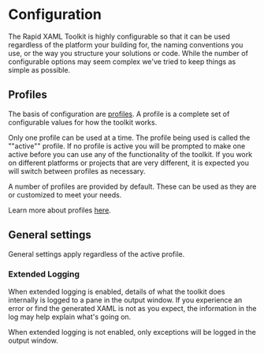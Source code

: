 # Configuration

The Rapid XAML Toolkit is highly configurable so that it can be used regardless of the platform your building for, the naming conventions you use, or the way you structure your solutions or code. While the number of configurable options may seem complex we've tried to keep things as simple as possible.

## Profiles

The basis of configuration are [profiles](./docs/profiles.md). A profile is a complete set of configurable values for how the toolkit works.

Only one profile can be used at a time. The profile being used is called the ""active"" profile. If no profile is active you will be prompted to make one active before you can use any of the functionality of the toolkit. If you work on different platforms or projects that are very different, it is expected you will switch between profiles as necessary.

A number of profiles are provided by default. These can be used as they are or customized to meet your needs.

Learn more about profiles [here](./docs/profiles.md).

## General settings

General settings apply regardless of the active profile.

### Extended Logging

When extended logging is enabled, details of what the toolkit does internally is logged to a pane in the output window. If you experience an error or find the generated XAML is not as you expect, the information in the log may help explain what's going on.

When extended logging is not enabled, only exceptions will be logged in the output window.
